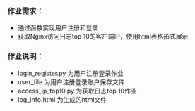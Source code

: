 
### 作业需求：    

* 通过函数实现用户注册和登录
* 获取Nginx访问日志top 10的客户端IP，使用html表格形式展示

### 作业说明：

* login_register.py 为用户注册登录作业
* user_file 为用户注册登录账户保存文件
* access_ip_top10.py 为获取日志top 10作业
* log_info.html 为生成的html文件
